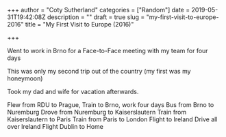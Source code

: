 +++
author = "Coty Sutherland"
categories = ["Random"]
date = 2019-05-31T19:42:08Z
description = ""
draft = true
slug = "my-first-visit-to-europe-2016"
title = "My First Visit to Europe (2016)"

+++


Went to work in Brno for a Face-to-Face meeting with my team for four days

This was only my second trip out of the country (my first was my honeymoon)

Took my dad and wife for vacation afterwards.

Flew from RDU to Prague, Train to Brno, work four days
Bus from Brno to Nuremburg
Drove from Nuremburg to Kaiserslautern
Train from Kaiserslautern to Paris
Train from Paris to London
Flight to Ireland
Drive all over Ireland
Flight Dublin to Home
